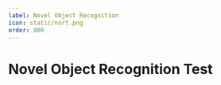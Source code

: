 ```yaml
---
label: Novel Object Recognition
icon: static/nort.png
order: 800
---
```

# Novel Object Recognition Test